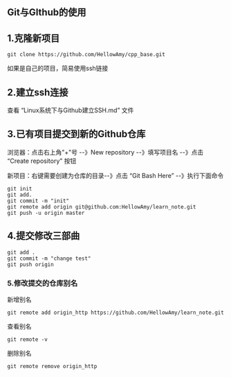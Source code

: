 ## Git与GIthub的使用

## 1.克隆新项目

```
git clone https://github.com/HellowAmy/cpp_base.git
```

如果是自己的项目，简易使用ssh链接

## 2.建立ssh连接

查看 “Linux系统下与Github建立SSH.md” 文件

## 3.已有项目提交到新的Github仓库

浏览器：点击右上角"+"号 --》New repository --》填写项目名 --》点击 “Create repository” 按钮

新项目：右键需要创建为仓库的目录--》点击 “Git Bash Here” --》执行下面命令

```
git init
git add.
git commit -m "init"
git remote add origin git@github.com:HellowAmy/learn_note.git
git push -u origin master
```

## 4.提交修改三部曲

```
git add .
git commit -m "change test"
git push origin
```

### 5.修改提交的仓库别名

新增别名

```
git remote add origin_http https://github.com/HellowAmy/learn_note.git
```

查看别名

```
git remote -v
```

删除别名

```
git remote remove origin_http
```

